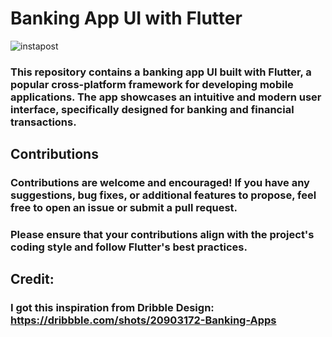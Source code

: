 # Banking App UI with Flutter


![instapost](https://github.com/sahilambure94/bankingappui/assets/76648609/888138b2-c45c-4afd-9cb7-9bd30325cf62)


### This repository contains a banking app UI built with Flutter, a popular cross-platform framework for developing mobile applications. The app showcases an intuitive and modern user interface, specifically designed for banking and financial transactions.


## Contributions
### Contributions are welcome and encouraged! If you have any suggestions, bug fixes, or additional features to propose, feel free to open an issue or submit a pull request.

### Please ensure that your contributions align with the project's coding style and follow Flutter's best practices.

## Credit:
### I got this inspiration from Dribble Design: https://dribbble.com/shots/20903172-Banking-Apps
